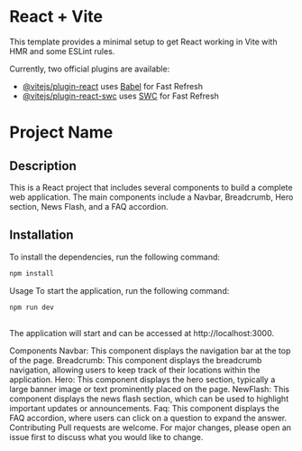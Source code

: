 # React + Vite

This template provides a minimal setup to get React working in Vite with HMR and some ESLint rules.

Currently, two official plugins are available:

- [@vitejs/plugin-react](https://github.com/vitejs/vite-plugin-react/blob/main/packages/plugin-react/README.md) uses [Babel](https://babeljs.io/) for Fast Refresh
- [@vitejs/plugin-react-swc](https://github.com/vitejs/vite-plugin-react-swc) uses [SWC](https://swc.rs/) for Fast Refresh

# Project Name

## Description

This is a React project that includes several components to build a complete web application. The main components include a Navbar, Breadcrumb, Hero section, News Flash, and a FAQ accordion.

## Installation

To install the dependencies, run the following command:

```bash
npm install
```

Usage
To start the application, run the following command:

```bash
npm run dev 
```
##
The application will start and can be accessed at http://localhost:3000.

Components
Navbar: This component displays the navigation bar at the top of the page.
Breadcrumb: This component displays the breadcrumb navigation, allowing users to keep track of their locations within the application.
Hero: This component displays the hero section, typically a large banner image or text prominently placed on the page.
NewFlash: This component displays the news flash section, which can be used to highlight important updates or announcements.
Faq: This component displays the FAQ accordion, where users can click on a question to expand the answer.
Contributing
Pull requests are welcome. For major changes, please open an issue first to discuss what you would like to change.